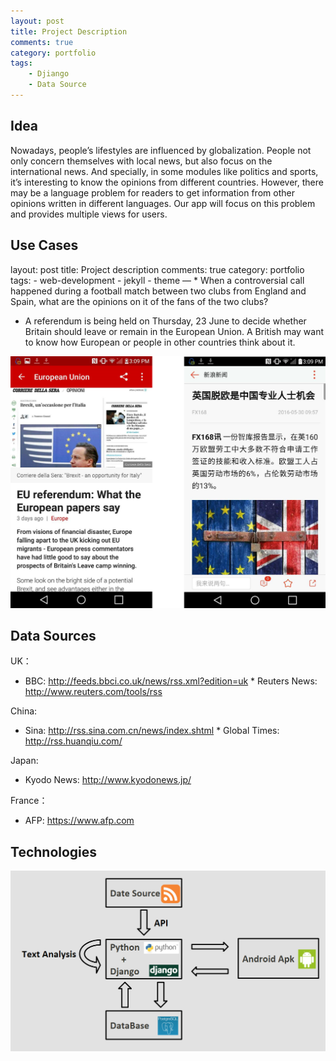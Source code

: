 ```yaml
---
layout: post
title: Project Description
comments: true
category: portfolio
tags:
    - Djiango
    - Data Source
---
```


## Idea ##


Nowadays, people’s lifestyles are influenced by globalization. People not only concern themselves with local news, but also focus on the international news. And specially, in some modules like politics and sports, it’s interesting to know the opinions from different countries. However, there may be a language problem for readers to get information from other opinions written in different languages. Our app will focus on this problem and provides multiple views for users.


## Use Cases ##

layout: post title: Project description comments: true category: portfolio tags: - web-development - jekyll - theme — * When a controversial call happened during a football match between two clubs from England and Spain, what are the opinions on it of the fans of the two clubs?

* A referendum is being held on Thursday, 23 June to decide whether Britain should leave or remain in the European Union. A British may want to know how European or people in other countries think about it.

<img src="/assets/bbc.png" />

## Data Sources ## 

UK：
* BBC: http://feeds.bbci.co.uk/news/rss.xml?edition=uk * Reuters News: http://www.reuters.com/tools/rss

China:
* Sina: http://rss.sina.com.cn/news/index.shtml * Global Times: http://rss.huanqiu.com/

Japan:
* Kyodo News: http://www.kyodonews.jp/

France：
* AFP: https://www.afp.com


## Technologies ##

<img src="/_assets/technologies.png" />

